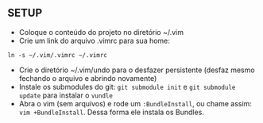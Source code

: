 SETUP
---------
 *  Coloque o conteúdo do projeto no diretório ~/.vim
 *  Crie um link do arquivo .vimrc para sua home:
```shell
ln -s ~/.vim/.vimrc ~/.vimrc
```
 *  Crie o diretório ~/.vim/undo para o desfazer persistente (desfaz mesmo fechando o arquivo e abrindo novamente)
 *  Instale os submodules do git: `git submodule init` e `git submodule update` para instalar o `vundle`
 *  Abra o vim (sem arquivos) e rode um `:BundleInstall`, ou chame assim: `vim +BundleInstall`. Dessa forma ele instala os Bundles.
